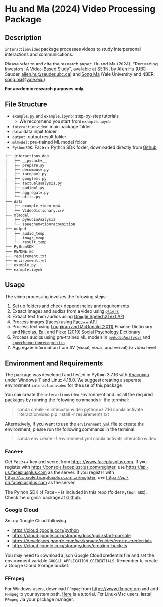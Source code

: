 # Hu and Ma (2024) Video Processing Package

## Description

`interactionvideo` package processes videos to study interpersonal interactions and communications.

Please refer to and cite the research paper: Hu and Ma (2024), "Persuading Investors: A Video-Based Study", available at [SSRN](https://papers.ssrn.com/sol3/papers.cfm?abstract_id=3583898), by [Allen Hu](https://www.allenanhu.com) (UBC Sauder, allen.hu@sauder.ubc.ca) and 
[Song Ma](https://songma.github.io) (Yale University and NBER, song.ma@yale.edu)

**For academic research purposes only.**

## File Structure

- `example.py` and `example.ipynb`: step-by-step tutorials
  - We recommend you start from `example.ipynb`
- `interactionvideo`: main package folder
- `data`: data input folder
- `output`: output result folder
- `mlmodel`: pre-trained ML model folder
- `PythonSDK`: Face++ Python SDK folder, downloaded directly from [Github](https://github.com/FacePlusPlus/facepp-python-sdk)

```bash
├── interactionvideo
│   ├── __pycache__
│   ├── prepare.py
│   ├── decompose.py
│   ├── faceppml.py
│   ├── googleml.py
│   ├── textualanalysis.py
│   ├── audioml.py
│   ├── aggregate.py
│   └── utils.py
├── data
│   ├── example_video.mp4
│   └── VideoDictionary.csv
├── mlmodel
│   ├── pyAudioAnalysis
│   └── speechemotionrecognition
├── output
│   ├── audio_temp
│   ├── image_temp
│   └── result_temp
├── PythonSDK
├── README.md
├── requirement.txt
├── environment.yml
├── example.py
└── example.ipynb
```

## Usage

The video processing involves the following steps:

1. Set up folders and check dependencies and requirements
2. Extract images and audios from a video using [`pliers`](https://github.com/PsychoinformaticsLab/pliers)
3. Extract text from audios using [Google Speech2Text API](https://cloud.google.com/speech-to-text)
4. Process images (faces) using [Face++ API](https://www.faceplusplus.com/)
5. Process text using [Loughran and McDonald (2011)](https://onlinelibrary.wiley.com/doi/abs/10.1111/j.1540-6261.2010.01625.x) Finance Dictionary and [Nicolas, Bai, and Fiske (2019)](https://osf.io/preprints/psyarxiv/afm8k) Social Psychology Dictionary
6. Process audios using pre-trained ML models in [`pyAudioAnalysis`](https://github.com/tyiannak/pyAudioAnalysis) and [`speechemotionrecognition`](https://github.com/hkveeranki/speech-emotion-recognition)
7. Aggregate information from 3V (visual, vocal, and verbal) to video level

## Environment and Requirements

The package was developed and tested in Python 3.7.16 with [Anaconda](https://www.anaconda.com) under Windows 11 and Linux 4.18.0. We suggest creating a seperate environment `interactionvideo` for the use of this package.

You can create the `interactionvideo` environment and install the required packages by running the following commands in the terminal:
> conda create -n interactionvideo python=3.7.16
> conda activate interactionvideo
> pip install -r requirements.txt

Alternatively, if you want to use the `environment.yml` file to create the environment, please run the following commands in the terminal:
> conda env create -f environment.yml
> conda activate interactionvideo

### Face++

Get Face++ key and secret from https://www.faceplusplus.com. If you register with https://console.faceplusplus.com/register, use https://api-us.faceplusplus.com as the server. If you register with https://console.faceplusplus.com.cn/register, use https://api-cn.faceplusplus.com as the server.

The Python SDK of Face++ is included in this repo (folder `Python SDK`). Check the orginial package at [Github](https://github.com/FacePlusPlus/facepp-python-sdk).


### Google Cloud

Set up Google Cloud following
 - https://cloud.google.com/python
 - https://cloud.google.com/storage/docs/quickstart-console
 - https://developers.google.com/workspace/guides/create-credentials
 - https://cloud.google.com/storage/docs/creating-buckets

You may need to download a json Google Cloud credential file and set the environment variable `GOOGLE_APPLICATION_CREDENTIALS`. Remember to create a Google Cloud Storage bucket.

### FFmpeg

For Windows users, download `FFmpeg` from https://www.ffmpeg.org and add `FFmpeg` to your system path. [Here](https://phoenixnap.com/kb/ffmpeg-windows) is a tutorial.
For Linux/Mac users, install `FFmpeg` via your package manager.